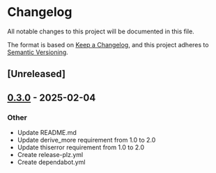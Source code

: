 # Changelog

All notable changes to this project will be documented in this file.

The format is based on [Keep a Changelog](https://keepachangelog.com/en/1.0.0/),
and this project adheres to [Semantic Versioning](https://semver.org/spec/v2.0.0.html).

## [Unreleased]

## [0.3.0](https://github.com/TgZ39/nadeo-api/compare/v0.2.4...v0.3.0) - 2025-02-04

### Other

- Update README.md
- Update derive_more requirement from 1.0 to 2.0
- Update thiserror requirement from 1.0 to 2.0
- Create release-plz.yml
- Create dependabot.yml
